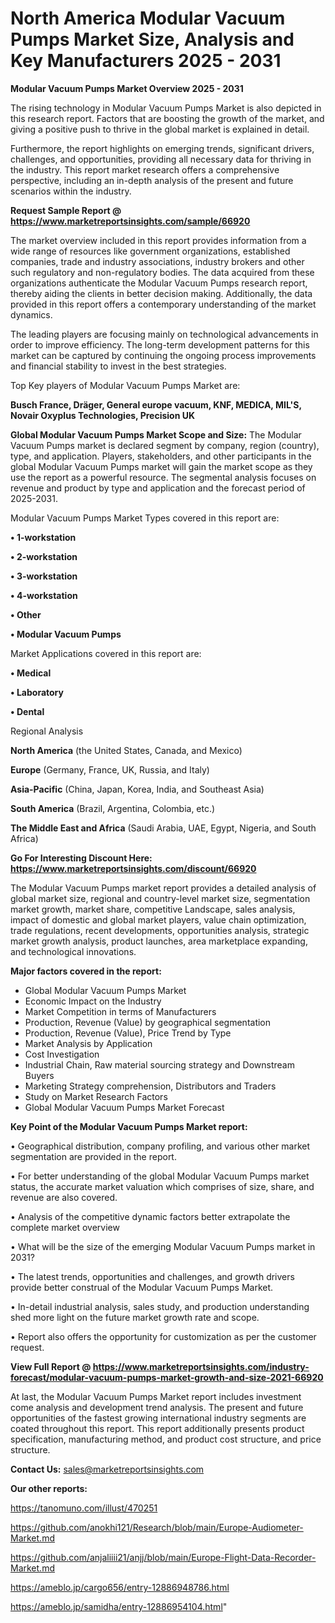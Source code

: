 # North America Modular Vacuum Pumps Market Size, Analysis and Key Manufacturers 2025 - 2031

<Strong> Modular Vacuum Pumps Market Overview 2025 - 2031</strong>

The rising technology in Modular Vacuum Pumps Market is also depicted in this research report. Factors that are boosting the growth of the market, and giving a positive push to thrive in the global market is explained in detail.

Furthermore, the report highlights on emerging trends, significant drivers, challenges, and opportunities, providing all necessary data for thriving in the industry. This report market research offers a comprehensive perspective, including an in-depth analysis of the present and future scenarios within the industry.

<strong>Request Sample Report @ <a href=https://www.marketreportsinsights.com/sample/66920>https://www.marketreportsinsights.com/sample/66920</a></strong>

The market overview included in this report provides information from a wide range of resources like government organizations, established companies, trade and industry associations, industry brokers and other such regulatory and non-regulatory bodies. The data acquired from these organizations authenticate the Modular Vacuum Pumps research report, thereby aiding the clients in better decision making. Additionally, the data provided in this report offers a contemporary understanding of the market dynamics.

The leading players are focusing mainly on technological advancements in order to improve efficiency. The long-term development patterns for this market can be captured by continuing the ongoing process improvements and financial stability to invest in the best strategies.

Top Key players of Modular Vacuum Pumps Market are:

<strong>Busch France, Dräger, General europe vacuum, KNF, MEDICA, MIL&#39;S, Novair Oxyplus Technologies, Precision UK</strong>

<strong><b>Global Modular Vacuum Pumps Market Scope and Size:</b></strong>
The Modular Vacuum Pumps market is declared segment by company, region (country), type, and application. Players, stakeholders, and other participants in the global Modular Vacuum Pumps market will gain the market scope as they use the report as a powerful resource. The segmental analysis focuses on revenue and product by type and application and the forecast period of 2025-2031.

Modular Vacuum Pumps Market Types covered in this report are:

<strong>• 1-workstation

• 2-workstation

• 3-workstation

• 4-workstation

• Other

• Modular Vacuum Pumps</strong>

Market Applications covered in this report are:

<strong>• Medical

• Laboratory

• Dental</strong> 

Regional Analysis

<strong>North America</strong> (the United States, Canada, and Mexico)

<strong>Europe</strong> (Germany, France, UK, Russia, and Italy)

<strong>Asia-Pacific</strong> (China, Japan, Korea, India, and Southeast Asia)

<strong>South America</strong> (Brazil, Argentina, Colombia, etc.)

<strong>The Middle East and Africa</strong> (Saudi Arabia, UAE, Egypt, Nigeria, and South Africa)

<strong>Go For Interesting Discount Here: <a href=https://www.marketreportsinsights.com/discount/66920>https://www.marketreportsinsights.com/discount/66920</a></strong>

The Modular Vacuum Pumps market report provides a detailed analysis of global market size, regional and country-level market size, segmentation market growth, market share, competitive Landscape, sales analysis, impact of domestic and global market players, value chain optimization, trade regulations, recent developments, opportunities analysis, strategic market growth analysis, product launches, area marketplace expanding, and technological innovations.

<strong><b>Major factors covered in the report:</b></strong>
<ul>
  <li>Global Modular Vacuum Pumps Market </li>
  <li>Economic Impact on the Industry</li>
  <li>Market Competition in terms of Manufacturers</li>
  <li>Production, Revenue (Value) by geographical segmentation</li>
  <li>Production, Revenue (Value), Price Trend by Type</li>
  <li>Market Analysis by Application</li>
  <li>Cost Investigation</li>
  <li>Industrial Chain, Raw material sourcing strategy and Downstream Buyers</li>
  <li>Marketing Strategy comprehension, Distributors and Traders</li>
  <li>Study on Market Research Factors</li>
  <li>Global Modular Vacuum Pumps Market Forecast</li>
</ul>

<strong><b>Key Point of the Modular Vacuum Pumps Market report:</b></strong>

• Geographical distribution, company profiling, and various other market segmentation are provided in the report.

• For better understanding of the global Modular Vacuum Pumps market status, the accurate market valuation which comprises of size, share, and revenue are also covered.

• Analysis of the competitive dynamic factors better extrapolate the complete market overview

• What will be the size of the emerging Modular Vacuum Pumps market in 2031?

• The latest trends, opportunities and challenges, and growth drivers provide better construal of the Modular Vacuum Pumps Market.

• In-detail industrial analysis, sales study, and production understanding shed more light on the future market growth rate and scope.

• Report also offers the opportunity for customization as per the customer request.

<strong><b>View Full Report @ <a href=https://www.marketreportsinsights.com/industry-forecast/modular-vacuum-pumps-market-growth-and-size-2021-66920>https://www.marketreportsinsights.com/industry-forecast/modular-vacuum-pumps-market-growth-and-size-2021-66920</a></b></strong>


At last, the Modular Vacuum Pumps Market report includes investment come analysis and development trend analysis. The present and future opportunities of the fastest growing international industry segments are coated throughout this report. This report additionally presents product specification, manufacturing method, and product cost structure, and price structure.

<strong>Contact Us:</strong>
sales@marketreportsinsights.com

<strong>Our other reports:</strong>

<a href=https://tanomuno.com/illust/470251>https://tanomuno.com/illust/470251</a>

<a href=https://github.com/anokhi121/Research/blob/main/Europe-Audiometer-Market.md>https://github.com/anokhi121/Research/blob/main/Europe-Audiometer-Market.md</a>

<a href=https://github.com/anjaliiii21/anjj/blob/main/Europe-Flight-Data-Recorder-Market.md>https://github.com/anjaliiii21/anjj/blob/main/Europe-Flight-Data-Recorder-Market.md</a>

<a href=https://ameblo.jp/cargo656/entry-12886948786.html>https://ameblo.jp/cargo656/entry-12886948786.html</a>

<a href=https://ameblo.jp/samidha/entry-12886954104.html>https://ameblo.jp/samidha/entry-12886954104.html</a>"

